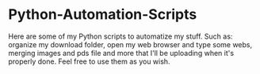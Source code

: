 # Python-Automation-Scripts
Here are some of my Python scripts to automatize my stuff. 
Such as: organize my download folder, open my web browser and type some webs, merging images and pds file and more that I'll be uploading when it's properly done. 
Feel free to use them as you wish. 
